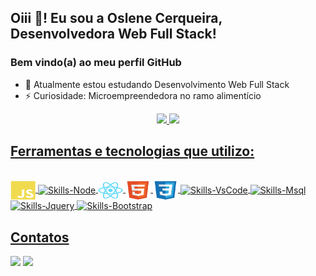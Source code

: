 ## Oiii 👋! Eu sou a Oslene Cerqueira, Desenvolvedora Web Full Stack!
### Bem vindo(a) ao meu perfil GitHub

- 🔭 Atualmente estou estudando Desenvolvimento Web Full Stack
- ⚡ Curiosidade:  Microempreendedora no ramo alimentício
<div align="center">
  <a href="https://github.com/OsleneCerqueira">
  <img height="180em" src="https://github-readme-stats.vercel.app/api?username=OsleneCerqueira&show_icons=true&theme=dracula&include_all_commits=true&count_private=true"/>
  <img height="180em" src="https://github-readme-stats.vercel.app/api/top-langs/?username=OsleneCerqueira&layout=compact&langs_count=7&theme=dracula"/>
</div>

## Ferramentas e tecnologias que utilizo:

<div style="display: inline_block"><br>
  <img align="center" alt="Skills-Js" height="30" width="40" src="https://raw.githubusercontent.com/devicons/devicon/master/icons/javascript/javascript-plain.svg">
  <img align="center" alt="Skills-Node" height="30" width="40" src="https://camo.githubusercontent.com/900baefb89e187c8b32cdbb3b440d1502fe8f30a1a335cc5dc5868af0142f8b1/68747470733a2f2f63646e2e6a7364656c6976722e6e65742f67682f64657669636f6e732f64657669636f6e2f69636f6e732f6e6f64656a732f6e6f64656a732d6f726967696e616c2e737667">
  <img align="center" alt="Skills-React" height="30" width="40" src="https://raw.githubusercontent.com/devicons/devicon/master/icons/react/react-original.svg">
  <img align="center" alt="Skills-HTML" height="30" width="40" src="https://raw.githubusercontent.com/devicons/devicon/master/icons/html5/html5-original.svg">
  <img align="center" alt="Skills-CSS" height="30" width="40" src="https://raw.githubusercontent.com/devicons/devicon/master/icons/css3/css3-original.svg">
  <img align="center" alt="Skills-VsCode" height="30" width="40" src="https://camo.githubusercontent.com/5fa137d222dde7b69acd22c6572a065ce3656e6ffa1f5e88c1b5c7a935af3cc6/68747470733a2f2f63646e2e6a7364656c6976722e6e65742f67682f64657669636f6e732f64657669636f6e2f69636f6e732f7673636f64652f7673636f64652d6f726967696e616c2e737667">
  <img align="center" alt="Skills-Msql" height="30" width="40" src="https://cdn.jsdelivr.net/gh/devicons/devicon/icons/mysql/mysql-original.svg">
   <img align="center" alt="Skills-Jquery" src="https://cdn.jsdelivr.net/gh/devicons/devicon/icons/jquery/jquery-original.svg" width="40" height="40"/> 
    <img align="center" alt="Skills-Bootstrap"src="https://cdn.jsdelivr.net/gh/devicons/devicon/icons/bootstrap/bootstrap-original.svg" width="40" height="40"/>
</div>
  
## Contatos

<div> 
  <a href = "mailto:oslene.cerqueira@gmail.com"><img src="https://img.shields.io/badge/-Gmail-%23333?style=for-the-badge&logo=gmail&logoColor=white" target="_blank"></a>
  <a href="https://www.linkedin.com/in/oslene-cerqueira/" target="_blank"><img src="https://img.shields.io/badge/-LinkedIn-%230077B5?style=for-the-badge&logo=linkedin&logoColor=white" target="_blank"></a> 
 
</div>
